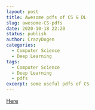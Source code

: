 ```yaml
---
layout: post
title: Awesome pdfs of CS & DL
slug: awesome-CS-pdfs
date: 2020-10-18 22:20
status: publish
author: CrazyDogen
categories: 
  - Computer Science
  - Deep Learning
tags: 
  - Computer Science
  - Deep Learning
  - pdfs
excerpt: some useful pdfs of CS
---
```


[Here](https://github.com/crazydogen/crazydogen.github.io/tree/master/src/pdfs)
